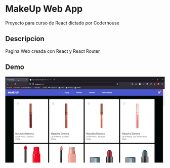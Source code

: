 # MakeUp Web App

Proyecto para curso de React dictado por Coderhouse

## Descripcion

Pagina Web creada con React y React Router


## Demo

![MakeUp Web App](demo/demoGif.gif)